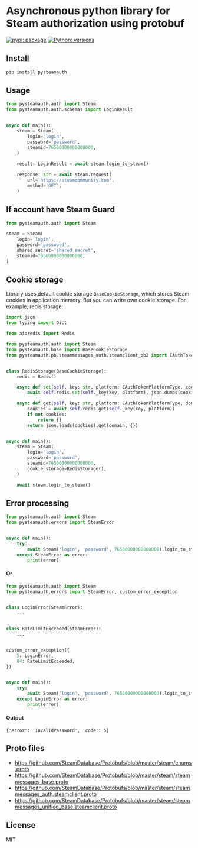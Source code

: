 # Asynchronous python library for Steam authorization using protobuf

[![pypi: package](https://img.shields.io/badge/pypi-2.0.0a1-blue)](https://pypi.org/project/pysteamauth/)
[![Python: versions](
https://img.shields.io/badge/python-3.7%20%7C%203.8%20%7C%203.9%20%7C%203.10-blue)]()


## Install

```bash
pip install pysteamauth
```


## Usage

```python
from pysteamauth.auth import Steam
from pysteamauth.auth.schemas import LoginResult


async def main():
    steam = Steam(
        login='login', 
        password='password',
        steamid=76560000000000000,
    )
    
    result: LoginResult = await steam.login_to_steam()

    response: str = await steam.request(
        url='https://steamcommunity.com',
        method='GET',
    )
```

## If account have Steam Guard

```python
from pysteamauth.auth import Steam

steam = Steam(
    login='login',
    password='password',
    shared_secret='shared_secret',
    steamid=76560000000000000,
)
```

## Cookie storage

Library uses default cookie storage `BaseCookieStorage`, which stores Steam cookies in application memory.
But you can write own cookie storage. For example, redis storage:

```python
import json
from typing import Dict

from aioredis import Redis

from pysteamauth.auth import Steam
from pysteamauth.base import BaseCookieStorage
from pysteamauth.pb.steammessages_auth.steamclient_pb2 import EAuthTokenPlatformType


class RedisStorage(BaseCookieStorage):
    redis = Redis()

    async def set(self, key: str, platform: EAuthTokenPlatformType, cookies: Dict) -> None:
        await self.redis.set(self._key(key, platform), json.dumps(cookies))

    async def get(self, key: str, platform: EAuthTokenPlatformType, domain: str) -> Dict:
        cookies = await self.redis.get(self._key(key, platform))
        if not cookies:
            return {}
        return json.loads(cookies).get(domain, {})


async def main():
    steam = Steam(
        login='login',
        password='password',
        steamid=76560000000000000,
        cookie_storage=RedisStorage(),
    )

    await steam.login_to_steam()
```

## Error processing

```python
from pysteamauth.auth import Steam
from pysteamauth.errors import SteamError


async def main():
    try:
        await Steam('login', 'password', 76560000000000000).login_to_steam()
    except SteamError as error:
        print(error)
```

#### Or

```python
from pysteamauth.auth import Steam
from pysteamauth.errors import SteamError, custom_error_exception


class LoginError(SteamError):
    ...


class RateLimitExceeded(SteamError):
    ...


custom_error_exception({
    5: LoginError,
    84: RateLimitExceeded,
})


async def main():
    try:
        await Steam('login', 'password', 76560000000000000).login_to_steam()
    except LoginError as error:
        print(error)
```

#### Output
`{'error': 'InvalidPassword', 'code': 5}`

## Proto files

- https://github.com/SteamDatabase/Protobufs/blob/master/steam/enums.proto
- https://github.com/SteamDatabase/Protobufs/blob/master/steam/steammessages_base.proto
- https://github.com/SteamDatabase/Protobufs/blob/master/steam/steammessages_auth.steamclient.proto
- https://github.com/SteamDatabase/Protobufs/blob/master/steam/steammessages_unified_base.steamclient.proto

## License

MIT